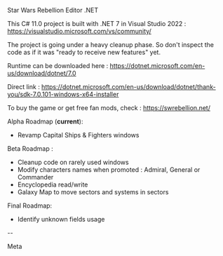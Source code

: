 Star Wars Rebellion Editor .NET

This C# 11.0 project is built with .NET 7 in Visual Studio 2022 : https://visualstudio.microsoft.com/vs/community/

The project is going under a heavy cleanup phase. So don't inspect the code as if it was "ready to receive new features" yet.

Runtime can be downloaded here : https://dotnet.microsoft.com/en-us/download/dotnet/7.0

Direct link : https://dotnet.microsoft.com/en-us/download/dotnet/thank-you/sdk-7.0.101-windows-x64-installer

To buy the game or get free fan mods, check : https://swrebellion.net/

Alpha Roadmap (**current**):
* Revamp Capital Ships & Fighters windows

Beta Roadmap :
* Cleanup code on rarely used windows
* Modify characters names when promoted : Admiral, General or Commander
* Encyclopedia read/write
* Galaxy Map to move sectors and systems in sectors

Final Roadmap:
* Identify unknown fields usage

--

Meta
